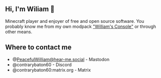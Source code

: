 ## Hi, I'm Wiliam 👋

 Minecraft player and enjoyer of free and open source software. You probably know me from my own modpack ["William's Console"](https://modrinth.com/modpack/williams-console) or through other means.

## Where to contact me
- @PeacefulWilliam@hear-me.social - Mastodon
- @contrarybaton60 - Discord
- @contrarybaton60:matrix.org - Matrix
